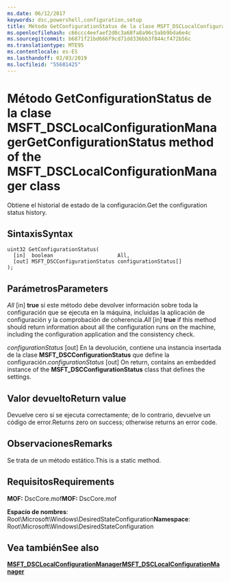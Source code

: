 ```yaml
---
ms.date: 06/12/2017
keywords: dsc,powershell,configuration,setup
title: Método GetConfigurationStatus de la clase MSFT_DSCLocalConfigurationManager
ms.openlocfilehash: c66ccc4eefaef2d0c3a68fa8a96c5abb9bda6e4c
ms.sourcegitcommit: b6871f21bd666f9cd71dd336bb3f844cf472b56c
ms.translationtype: MTE95
ms.contentlocale: es-ES
ms.lasthandoff: 02/03/2019
ms.locfileid: "55681425"
---
```

# <a name="getconfigurationstatus-method-of-the-msftdsclocalconfigurationmanager-class"></a><span data-ttu-id="9e7a9-103">Método GetConfigurationStatus de la clase MSFT_DSCLocalConfigurationManager</span><span class="sxs-lookup"><span data-stu-id="9e7a9-103">GetConfigurationStatus method of the MSFT_DSCLocalConfigurationManager class</span></span>

<span data-ttu-id="9e7a9-104">Obtiene el historial de estado de la configuración.</span><span class="sxs-lookup"><span data-stu-id="9e7a9-104">Get the configuration status history.</span></span>

## <a name="syntax"></a><span data-ttu-id="9e7a9-105">Sintaxis</span><span class="sxs-lookup"><span data-stu-id="9e7a9-105">Syntax</span></span>

```mof
uint32 GetConfigurationStatus(
  [in]  boolean                     All,
  [out] MSFT_DSCConfigurationStatus configurationStatus[]
);
```

## <a name="parameters"></a><span data-ttu-id="9e7a9-106">Parámetros</span><span class="sxs-lookup"><span data-stu-id="9e7a9-106">Parameters</span></span>

<span data-ttu-id="9e7a9-107">*All* \[in\] **true** si este método debe devolver información sobre toda la configuración que se ejecuta en la máquina, incluidas la aplicación de configuración y la comprobación de coherencia.</span><span class="sxs-lookup"><span data-stu-id="9e7a9-107">*All* \[in\] **true** if this method should return information about all the configuration runs on the machine, including the configuration application and the consistency check.</span></span>

<span data-ttu-id="9e7a9-108">*configurationStatus* \[out\] En la devolución, contiene una instancia insertada de la clase **MSFT_DSCConfigurationStatus** que define la configuración.</span><span class="sxs-lookup"><span data-stu-id="9e7a9-108">*configurationStatus* \[out\] On return, contains an embedded instance of the **MSFT_DSCConfigurationStatus** class that defines the settings.</span></span>

## <a name="return-value"></a><span data-ttu-id="9e7a9-109">Valor devuelto</span><span class="sxs-lookup"><span data-stu-id="9e7a9-109">Return value</span></span>

<span data-ttu-id="9e7a9-110">Devuelve cero si se ejecuta correctamente; de lo contrario, devuelve un código de error.</span><span class="sxs-lookup"><span data-stu-id="9e7a9-110">Returns zero on success; otherwise returns an error code.</span></span>

## <a name="remarks"></a><span data-ttu-id="9e7a9-111">Observaciones</span><span class="sxs-lookup"><span data-stu-id="9e7a9-111">Remarks</span></span>

<span data-ttu-id="9e7a9-112">Se trata de un método estático.</span><span class="sxs-lookup"><span data-stu-id="9e7a9-112">This is a static method.</span></span>

## <a name="requirements"></a><span data-ttu-id="9e7a9-113">Requisitos</span><span class="sxs-lookup"><span data-stu-id="9e7a9-113">Requirements</span></span>

<span data-ttu-id="9e7a9-114">**MOF:** DscCore.mof</span><span class="sxs-lookup"><span data-stu-id="9e7a9-114">**MOF:** DscCore.mof</span></span>

<span data-ttu-id="9e7a9-115">**Espacio de nombres**: Root\Microsoft\Windows\DesiredStateConfiguration</span><span class="sxs-lookup"><span data-stu-id="9e7a9-115">**Namespace**: Root\Microsoft\Windows\DesiredStateConfiguration</span></span>

## <a name="see-also"></a><span data-ttu-id="9e7a9-116">Vea también</span><span class="sxs-lookup"><span data-stu-id="9e7a9-116">See also</span></span>

[<span data-ttu-id="9e7a9-117">**MSFT_DSCLocalConfigurationManager**</span><span class="sxs-lookup"><span data-stu-id="9e7a9-117">**MSFT_DSCLocalConfigurationManager**</span></span>](msft-dsclocalconfigurationmanager.md)